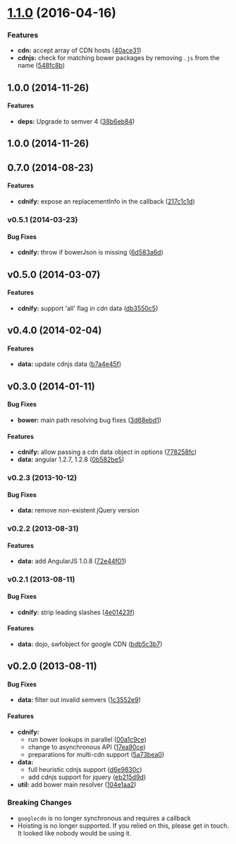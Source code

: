 <a name="1.1.0"></a>
# [1.1.0](https://github.com/passy/google-cdn/compare/v1.0.0...v1.1.0) (2016-04-16)


### Features

* **cdn:** accept array of CDN hosts ([40ace31](https://github.com/passy/google-cdn/commit/40ace31))
* **cdnjs:** check for matching bower packages by removing `.js` from the name ([548fc8b](https://github.com/passy/google-cdn/commit/548fc8b))



<a name="1.0.0"></a>
## 1.0.0 (2014-11-26)


#### Features

* **deps:** Upgrade to semver 4 ([38b6eb84](http://github.com/passy/google-cdn/commit/38b6eb8441c9493fb0cf82a5bd47d700ec5f73f0))


<a name="1.0.0"></a>
## 1.0.0 (2014-11-26)


<a name="0.7.0"></a>
## 0.7.0 (2014-08-23)


#### Features

* **cdnify:** expose an replacementInfo in the callback ([217c1c1d](http://github.com/passy/google-cdn/commit/217c1c1d66e723db0b9be843a7e29967a7202ecf))


<a name="v0.5.1"></a>
### v0.5.1 (2014-03-23)


#### Bug Fixes

* **cdnify:** throw if bowerJson is missing ([6d583a6d](http://github.com/passy/google-cdn/commit/6d583a6d4066780a45a045a208c2f71cbb22e5e7))

<a name="v0.5.0"></a>
## v0.5.0 (2014-03-07)


#### Features

* **cdnify:** support 'all' flag in cdn data ([db3550c5](http://github.com/passy/google-cdn/commit/db3550c57535cec2d89cf7548605e12ef790135b))

<a name="v0.4.0"></a>
## v0.4.0 (2014-02-04)


#### Features

* **data:** update cdnjs data ([b7a4e45f](http://github.com/passy/google-cdn/commit/b7a4e45ff2932f11bd91b79d3d75b97ac6d2d3a0))

<a name="v0.3.0"></a>
## v0.3.0 (2014-01-11)


#### Bug Fixes

* **bower:** main path resolving bug fixes ([3d68ebd1](http://github.com/passy/google-cdn/commit/3d68ebd1ff104086906de3300425d70f93fa7f36))


#### Features

* **cdnify:** allow passing a cdn data object in options ([778258fc](http://github.com/passy/google-cdn/commit/778258fc384ede18146c62264df9be656a2dfbe2))
* **data:** angular 1.2.7, 1.2.8 ([0b582be5](http://github.com/passy/google-cdn/commit/0b582be55044434de9daeedc15c5a3c2dd0ecb9b))

<a name="v0.2.3"></a>
### v0.2.3 (2013-10-12)


#### Bug Fixes

* **data:** remove non-existent jQuery version

<a name="v0.2.2"></a>
### v0.2.2 (2013-08-31)


#### Features

* **data:** add AngularJS 1.0.8 ([72e44f01](http://github.com/passy/google-cdn/commit/72e44f0121153942a9b77b987c1c3570474ad2d5))

<a name="v0.2.1"></a>
### v0.2.1 (2013-08-11)


#### Bug Fixes

* **cdnify:** strip leading slashes ([4e01423f](http://github.com/passy/google-cdn/commit/4e01423fb22451f2df95c7d74c071b30d9585c31))


#### Features

* **data:** dojo, swfobject for google CDN ([bdb5c3b7](http://github.com/passy/google-cdn/commit/bdb5c3b7b848d842bea401007c13dee8175b3299))

<a name="v0.2.0"></a>
## v0.2.0 (2013-08-11)


#### Bug Fixes

* **data:** filter out invalid semvers ([1c3552e9](http://github.com/passy/google-cdn/commit/1c3552e9acb97aecbb9128eab9bc448385e1bf81))


#### Features

* **cdnify:**
  * run bower lookups in parallel ([00a1c9ce](http://github.com/passy/google-cdn/commit/00a1c9ceb9d6baeaa2a761cd4cdc83875f70b1f2))
  * change to asynchronous API ([17ea90ce](http://github.com/passy/google-cdn/commit/17ea90ce0249606e28036ba249438916d41a84f9))
  * preparations for multi-cdn support ([5a73bea0](http://github.com/passy/google-cdn/commit/5a73bea017456d97ccedce241853e82010720bb3))
* **data:**
  * full heuristic cdnjs support ([d6e9830c](http://github.com/passy/google-cdn/commit/d6e9830c494c3bcc02c39beaf4566ceee88779f2))
  * add cdnjs support for jquery ([eb215d9d](http://github.com/passy/google-cdn/commit/eb215d9d7a66a6a57c3673844ee41b4010ac8398))
* **util:** add bower main resolver ([104e1aa2](http://github.com/passy/google-cdn/commit/104e1aa28bc800ff3980f01df557044e29dee332))


### Breaking Changes

* `googlecdn` is no longer synchronous and requires a callback
* Hoisting is no longer supported. If you relied on this, please get in touch.
  It looked like nobody would be using it.
